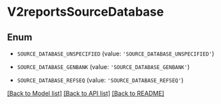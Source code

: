 # V2reportsSourceDatabase


## Enum

* `SOURCE_DATABASE_UNSPECIFIED` (value: `'SOURCE_DATABASE_UNSPECIFIED'`)

* `SOURCE_DATABASE_GENBANK` (value: `'SOURCE_DATABASE_GENBANK'`)

* `SOURCE_DATABASE_REFSEQ` (value: `'SOURCE_DATABASE_REFSEQ'`)

[[Back to Model list]](../README.md#documentation-for-models) [[Back to API list]](../README.md#documentation-for-api-endpoints) [[Back to README]](../README.md)


